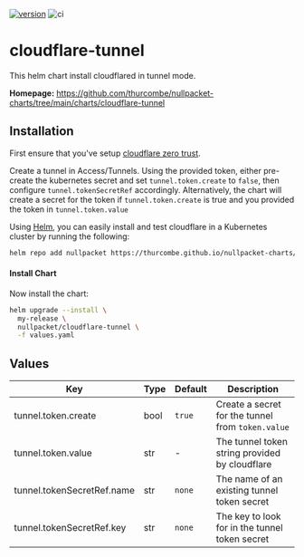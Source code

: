 [![version](https://img.shields.io/badge/version-1.0.1-green.svg)](https://semver.org) ![ci](https://github.com/conventional-changelog/standard-version/workflows/ci/badge.svg)
# cloudflare-tunnel

This helm chart install cloudflared in tunnel mode. 

**Homepage:** https://github.com/thurcombe/nullpacket-charts/tree/main/charts/cloudflare-tunnel

## Installation

First ensure that you've setup [cloudflare zero trust](https://one.dash.cloudflare.com/). 

Create a tunnel in Access/Tunnels. Using the provided token, either pre-create the kubernetes secret
and set `tunnel.token.create` to `false`, then configure `tunnel.tokenSecretRef` accordingly. 
Alternatively, the chart will create a secret for the token if `tunnel.token.create` is true and 
you provided the token in `tunnel.token.value`

Using [Helm](https://helm.sh), you can easily install and test cloudflare in a Kubernetes cluster by running the following:

```bash
helm repo add nullpacket https://thurcombe.github.io/nullpacket-charts/
```

#### Install Chart

Now install the chart:
```bash
helm upgrade --install \
  my-release \
  nullpacket/cloudflare-tunnel \
  -f values.yaml
```

## Values

| Key | Type | Default | Description |
|-----|------|---------|-------------|
|tunnel.token.create|bool|`true`|Create a secret for the tunnel from `token.value`|
|tunnel.token.value|str|-|The tunnel token string provided by cloudflare|
|tunnel.tokenSecretRef.name|str|`none`|The name of an existing tunnel token secret|
|tunnel.tokenSecretRef.key|str|`none`|The key to look for in the tunnel token secret|

